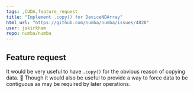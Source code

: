 ```yaml
---
tags: ,CUDA,feature_request
title: "Implement .copy() for DeviceNDArray"
html_url: "https://github.com/numba/numba/issues/4828"
user: jakirkham
repo: numba/numba
---
```


<!--

Thanks for opening an issue! To help the Numba team handle your information
efficiently, please first ensure that there is no other issue present that
already describes the issue you have
(search at https://github.com/numba/numba/issues?&q=is%3Aissue).

For more general "how do I do X?" type questions, please speak to us in real
time on https://gitter.im/numba/numba or post to the Numba mailing list
https://groups.google.com/a/continuum.io/forum/#!forum/numba-users.

-->

## Feature request

<!--

Please include details of the feature you would like to see, why you would
like to see it/the use case

-->

It would be very useful to have `.copy()` for the obvious reason of copying data. 🙂 Though it would also be useful to provide a way to force data to be contiguous as may be required by later operations.